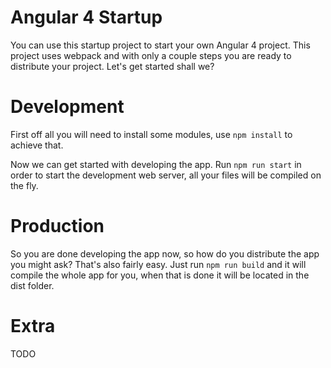 # Angular 4 Startup
You can use this startup project to start your own Angular 4 project.
This project uses webpack and with only a couple steps you are ready to distribute your project. Let's get started shall we?

# Development
First off all you will need to install some modules, use `npm install` to achieve that.

Now we can get started with developing the app.
Run `npm run start` in order to start the development web server, all your files will be compiled on the fly.

# Production
So you are done developing the app now, so how do you distribute the app you might ask? That's also fairly easy.
Just run `npm run build` and it will compile the whole app for you, when that is done it will be located in the dist folder.

# Extra
TODO
